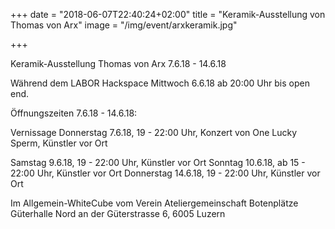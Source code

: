 +++
date = "2018-06-07T22:40:24+02:00"
title = "Keramik-Ausstellung von Thomas von Arx"
image = "/img/event/arxkeramik.jpg"

+++

Keramik-Ausstellung
Thomas von Arx
7.6.18 - 14.6.18

Während dem LABOR Hackspace Mittwoch 6.6.18 ab 20:00 Uhr bis open end.

Öffnungszeiten 7.6.18 - 14.6.18:

Vernissage Donnerstag 7.6.18, 19 - 22:00 Uhr, Konzert von One Lucky Sperm, Künstler vor Ort

Samstag 9.6.18, 19 - 22:00 Uhr, Künstler vor Ort
Sonntag 10.6.18, ab 15 - 22:00 Uhr, Künstler vor Ort
Donnerstag 14.6.18, 19 - 22:00 Uhr, Künstler vor Ort

Im Allgemein-WhiteCube vom Verein Ateliergemeinschaft Botenplätze Güterhalle Nord an der Güterstrasse 6, 6005 Luzern

